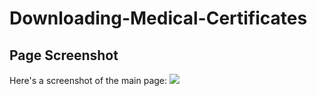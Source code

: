# Downloading-Medical-Certificates

<h2>Page Screenshot</h2>
Here's a screenshot of the main page:
<img src="https://img1.daumcdn.net/thumb/R1280x0/?scode=mtistory2&fname=https%3A%2F%2Fblog.kakaocdn.net%2Fdn%2Fb2r714%2FbtsbSMEl3vH%2FPyuskQpxbHbkW8cmpInE91%2Fimg.png">
